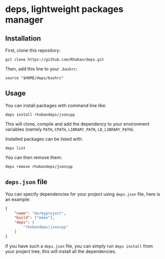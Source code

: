 # deps, lightweight packages manager

## Installation

First, clone this repository:

    git clone https://github.com/Rhoban/deps.git

Then, add this line to your `.bashrc`:

    source "$HOME/deps/bashrc"

## Usage

You can install packages with command line like:

    deps install rhobandeps/jsoncpp

This will clone, compile and add the dependency to your environment variables
(namely `PATH`, `CPATH`, `LIBRARY_PATH`, `LD_LIBRARY_PATH`).

Installed packages can be listed with:

    deps list

You can then remove them:

    deps remove rhobandeps/jsoncpp

## `deps.json` file

You can specify dependencies for your project using `deps.json` file, here is
an example:

```json
{
    "name": "me/myproject",
    "build": ["make"],
    "deps": [
        "rhobandeps/jsoncpp"
    ]
}
```

If you have such a `deps.json` file, you can simply run `deps install` from your project
tree, this will install all the dependencies.
